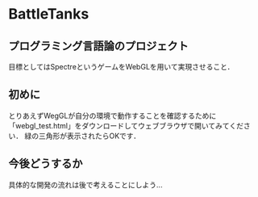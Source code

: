 # BattleTanks
## プログラミング言語論のプロジェクト
目標としてはSpectreというゲームをWebGLを用いて実現させること．

## 初めに
とりあえずWegGLが自分の環境で動作することを確認するために「webgl_test.html」をダウンロードしてウェブブラウザで開いてみてください．
緑の三角形が表示されたらOKです．

## 今後どうするか
具体的な開発の流れは後で考えることにしよう...

